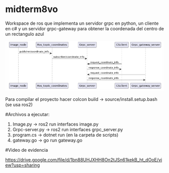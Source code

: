 # midterm8vo

Workspace de ros que implementa un servidor grpc en python, un cliente en c# y un servidor grpc-gateway para obtener la coordenada del centro de un rectangulo azul

![Alt text](/plant.png "Optional title")

Para compilar el proyecto hacer colcon build -> source/install.setup.bash (se usa ros2)

#Archivos a ejecutar:
1) Image.py -> ros2 run interfaces image.py
2) Grpc-server.py -> ros2 run interfaces grpc_server.py
3) program.cs -> dotnet run (en la carpeta de scripts)
4) gateway.go -> go run gateway.go

#Video de evidencia 

https://drive.google.com/file/d/1bn88UHJXHH8On2tJSn61kekB_ht_dOoE/view?usp=sharing

